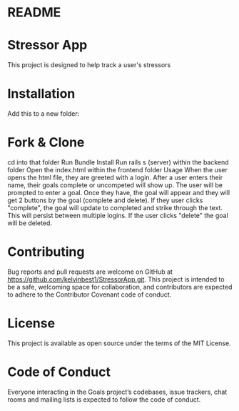 # README

# Stressor App
This project is designed to help track a user's stressors

# Installation
Add this to a new folder:

# Fork & Clone
cd into that folder
Run Bundle Install
Run rails s (server) within the backend folder
Open the index.html within the frontend folder
Usage
When the user opens the html file, they are greeted with a login. After a user enters their name, their goals complete or uncompeted will show up. The user will be prompted to enter a goal. Once they have, the goal will appear and they will get 2 buttons by the goal (complete and delete). If they user clicks "complete", the goal will update to completed and strike through the text. This will persist between multiple logins. If the user clicks "delete" the goal will be deleted.

# Contributing
Bug reports and pull requests are welcome on GitHub at https://github.com/kelvinbest1/StressorApp.git. This project is intended to be a safe, welcoming space for collaboration, and contributors are expected to adhere to the Contributor Covenant code of conduct.

# License
This project is available as open source under the terms of the MIT License.

# Code of Conduct
Everyone interacting in the Goals project’s codebases, issue trackers, chat rooms and mailing lists is expected to follow the code of conduct.